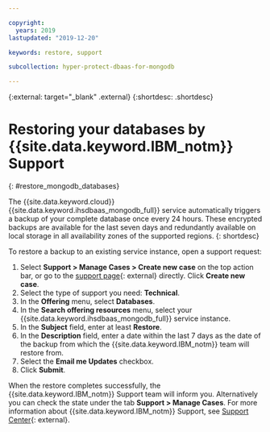 ```yaml
---

copyright:
  years: 2019
lastupdated: "2019-12-20"

keywords: restore, support

subcollection: hyper-protect-dbaas-for-mongodb

---
```


{:external: target="_blank" .external}
{:shortdesc: .shortdesc}


# Restoring your databases by {{site.data.keyword.IBM_notm}} Support
{: #restore_mongodb_databases}

The {{site.data.keyword.cloud}} {{site.data.keyword.ihsdbaas_mongodb_full}} service automatically triggers a backup of your complete database once every 24 hours. These encrypted backups are available for the last seven days and redundantly available on local storage in all availability zones of the supported regions.
{: shortdesc}

To restore a backup to an existing service instance, open a support request:
1. Select **Support > Manage Cases > Create new case** on the top action bar, or go to the [support page](https://cloud.ibm.com/unifiedsupport/cases/manage){: external} directly. Click **Create new case**.
2. Select the type of support you need: **Technical**.
3. In the **Offering** menu, select **Databases**.
4. In the **Search offering resources** menu, select your {{site.data.keyword.ihsdbaas_mongodb_full}} service instance.
5. In the **Subject** field, enter at least **Restore**.
6. In the **Description** field, enter a date within the last 7 days as the date of the backup from which the {{site.data.keyword.IBM_notm}} team will restore from.
7. Select the **Email me Updates** checkbox.
8. Click **Submit**.

When the restore completes successfully, the {{site.data.keyword.IBM_notm}} Support team will inform you. Alternatively you can check the state under the tab **Support > Manage Cases**. For more information about {{site.data.keyword.IBM_notm}} Support, see [Support Center](https://cloud.ibm.com/unifiedsupport/supportcenter){: external}.

